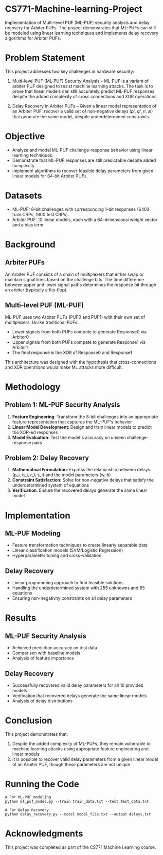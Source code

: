 # CS771-Machine-learning-Project
Implementation of Multi-level PUF (ML-PUF) security analysis and delay recovery for Arbiter PUFs. The project demonstrates that ML-PUFs can still be modeled using linear learning techniques and implements delay recovery algorithms for Arbiter PUFs.

# Problem Statement 

This project addresses two key challenges in hardware security:

1. Multi-level PUF (ML-PUF) Security Analysis – ML-PUF is a variant of arbiter PUF designed to resist machine learning attacks. The task is to prove that linear models can still accurately predict ML-PUF responses despite the added complexity of cross connections and XOR operations.

2. Delay Recovery in Arbiter PUFs – Given a linear model representation of an Arbiter PUF, recover a valid set of non-negative delays (𝑝𝑖, 𝑞𝑖, 𝑟𝑖, 𝑠𝑖) that generate the same model, despite underdetermined constraints.

# Objective 
- Analyze and model ML-PUF challenge-response behavior using linear learning techniques.
- Demonstrate that ML-PUF responses are still predictable despite added complexity.
- Implement algorithms to recover feasible delay parameters from given linear models for 64-bit Arbiter PUFs.

# Datasets
- ML-PUF: 8-bit challenges with corresponding 1-bit responses (6400 train CRPs, 1600 test CRPs).
- Arbiter PUF: 10 linear models, each with a 64-dimensional weight vector and a bias term.

# Background

## Arbiter PUFs
An Arbiter PUF consists of a chain of multiplexers that either swap or maintain signal lines based on the challenge bits. The time difference between upper and lower signal paths determines the response bit through an arbiter (typically a flip-flop).

## Multi-level PUF (ML-PUF)
ML-PUF uses two Arbiter PUFs (PUF0 and PUF1) with their own set of multiplexers. Unlike traditional PUFs:
- Lower signals from both PUFs compete to generate Response0 via Arbiter0
- Upper signals from both PUFs compete to generate Response1 via Arbiter1
- The final response is the XOR of Response0 and Response1

This architecture was designed with the hypothesis that cross-connections and XOR operations would make ML attacks more difficult.

# Methodology

## Problem 1: ML-PUF Security Analysis

1. **Feature Engineering**: Transform the 8-bit challenges into an appropriate feature representation that captures the ML-PUF's behavior
2. **Linear Model Development**: Design and train linear models to predict the XOR-ed responses
3. **Model Evaluation**: Test the model's accuracy on unseen challenge-response pairs

## Problem 2: Delay Recovery

1. **Mathematical Formulation**: Express the relationship between delays (p_i, q_i, r_i, s_i) and the model parameters (w, b)
2. **Constraint Satisfaction**: Solve for non-negative delays that satisfy the underdetermined system of equations
3. **Verification**: Ensure the recovered delays generate the same linear model

# Implementation

## ML-PUF Modeling
- Feature transformation techniques to create linearly separable data
- Linear classification models (SVM/Logistic Regression)
- Hyperparameter tuning and cross-validation

## Delay Recovery
- Linear programming approach to find feasible solutions
- Handling the underdetermined system with 256 unknowns and 65 equations
- Ensuring non-negativity constraints on all delay parameters

# Results

## ML-PUF Security Analysis
- Achieved prediction accuracy on test data
- Comparison with baseline models
- Analysis of feature importance

## Delay Recovery
- Successfully recovered valid delay parameters for all 10 provided models
- Verification that recovered delays generate the same linear models
- Analysis of delay distributions

# Conclusion

This project demonstrates that:
1. Despite the added complexity of ML-PUFs, they remain vulnerable to machine learning attacks using appropriate feature engineering and linear models
2. It is possible to recover valid delay parameters from a given linear model of an Arbiter PUF, though these parameters are not unique

# Running the Code

```
# For ML-PUF modeling
python ml_puf_model.py --train train_data.txt --test test_data.txt

# For Delay Recovery
python delay_recovery.py --model model_file.txt --output delays.txt
```

# Acknowledgments

This project was completed as part of the CS771 Machine Learning course.
